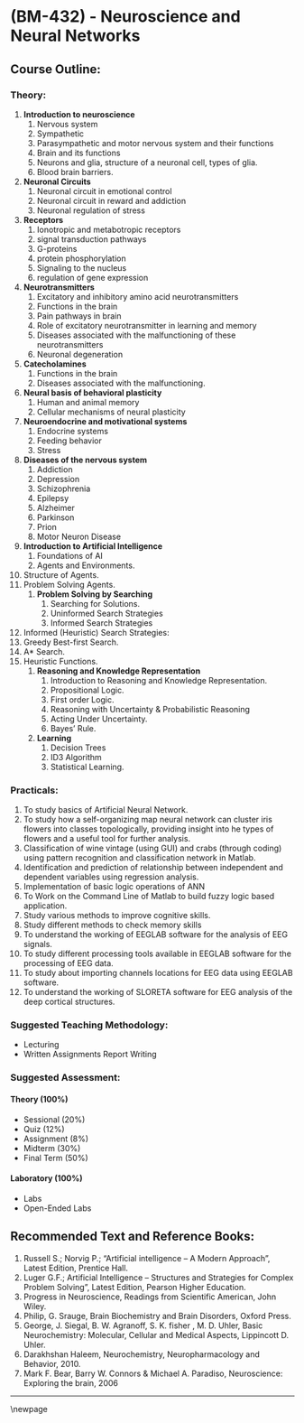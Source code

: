 # **(BM-432) - Neuroscience and Neural Networks**

## **Course Outline:**

### **Theory:**

1. **Introduction to neuroscience**
   1. Nervous system
   1. Sympathetic
   1. Parasympathetic and motor nervous system and their functions
   1. Brain and its functions
   1. Neurons and glia, structure of a neuronal cell, types of glia.
   1. Blood brain barriers.
1. **Neuronal Circuits**
   1. Neuronal circuit in emotional control
   1. Neuronal circuit in reward and addiction
   1. Neuronal regulation of stress
1. **Receptors**
   1. Ionotropic and metabotropic receptors
   1. signal transduction pathways
   1. G-proteins
   1. protein phosphorylation
   1. Signaling to the nucleus
   1. regulation of gene expression
1. **Neurotransmitters**
   1. Excitatory and inhibitory amino acid neurotransmitters
   1. Functions in the brain
   1. Pain pathways in brain
   1. Role of excitatory neurotransmitter in learning and memory
   1. Diseases associated with the malfunctioning of these neurotransmitters
   1. Neuronal degeneration
1. **Catecholamines**
   1. Functions in the brain
   1. Diseases associated with the malfunctioning.
1. **Neural basis of behavioral plasticity**
   1. Human and animal memory
   1. Cellular mechanisms of neural plasticity
1. **Neuroendocrine and motivational systems**
   1. Endocrine systems
   1. Feeding behavior
   1. Stress
1. **Diseases of the nervous system**
   1. Addiction
   1. Depression
   1. Schizophrenia
   1. Epilepsy
   1. Alzheimer
   1. Parkinson
   1. Prion
   1. Motor Neuron Disease
1. **Introduction to Artificial Intelligence**
   1. Foundations of AI
   1. Agents and Environments.
1. Structure of Agents.
1. Problem Solving Agents.
   1. **Problem Solving by Searching**
      1. Searching for Solutions.
      1. Uninformed Search Strategies
      1. Informed Search Strategies
1. Informed (Heuristic) Search Strategies:
1. Greedy Best-first Search.
1. A* Search.
1. Heuristic Functions.
   1. **Reasoning and Knowledge Representation**
      1. Introduction to Reasoning and Knowledge Representation.
      1. Propositional Logic.
      1. First order Logic.
      1. Reasoning with Uncertainty & Probabilistic Reasoning
      1. Acting Under Uncertainty.
      1. Bayes’ Rule.
   1. **Learning**
      1. Decision Trees
      1. ID3 Algorithm
      1. Statistical Learning.

### **Practicals:**
1. To study basics of Artificial Neural Network.
1. To study how a self-organizing map neural network can cluster iris flowers into classes topologically, providing insight into he types of flowers and a useful tool for further analysis.
1. Classification of wine vintage (using GUI) and crabs (through coding) using pattern recognition and classification network in Matlab.
1. Identification and prediction of relationship between independent and dependent variables using regression analysis.
1. Implementation of basic logic operations of ANN
1. To Work on the Command Line of Matlab to build fuzzy logic based application.
1. Study various methods to improve cognitive skills.
1. Study different methods to check memory skills
1. To understand the working of EEGLAB software for the analysis of EEG signals.
1. To study different processing tools available in EEGLAB software for the processing of EEG data.
1. To study about importing channels locations for EEG data using EEGLAB software.
1. To understand the working of SLORETA software for EEG analysis of the deep cortical structures.

### **Suggested Teaching Methodology:**

- Lecturing
- Written Assignments Report Writing

### **Suggested Assessment:**

#### **Theory (100%)**

- Sessional (20%)
- Quiz (12%)
- Assignment (8%)
- Midterm (30%)
- Final Term (50%)

#### **Laboratory (100%)**

- Labs
- Open-Ended Labs

## **Recommended Text and Reference Books:**

1. Russell S.; Norvig P.; “Artificial intelligence – A Modern Approach”, Latest Edition, Prentice Hall.
2. Luger G.F.; Artificial Intelligence – Structures and Strategies for Complex Problem Solving”, Latest Edition, Pearson Higher Education.
1. Progress in Neuroscience, Readings from Scientific American, John Wiley.
1. Philip, G. Srauge, Brain Biochemistry and Brain Disorders, Oxford Press.
1. George, J. Siegal, B. W. Agranoff, S. K. fisher , M. D. Uhler, Basic Neurochemistry: Molecular, Cellular and Medical Aspects, Lippincott D. Uhler.
1. Darakhshan Haleem, Neurochemistry, Neuropharmacology and Behavior, 2010.
1. Mark F. Bear, Barry W. Connors & Michael A. Paradiso, Neuroscience: Exploring the brain, 2006

___
\newpage